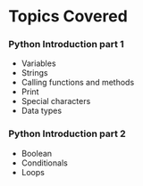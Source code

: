 # Topics Covered

### Python Introduction part 1
* Variables
* Strings
* Calling functions and methods
* Print
* Special characters
* Data types

### Python Introduction part 2
* Boolean
* Conditionals
* Loops